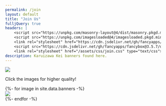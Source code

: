 ```yaml
---
permalink: /join
layout: default
title: "Join Us"
fulljQuery: true
headers: |
    <script src="https://unpkg.com/masonry-layout@4/dist/masonry.pkgd.min.js"></script>
    <script src="https://unpkg.com/imagesloaded@4/imagesloaded.pkgd.min.js"></script>
    <link rel="stylesheet" href="https://cdn.jsdelivr.net/gh/fancyapps/fancybox@3.5.7/dist/jquery.fancybox.min.css" />
    <script src="https://cdn.jsdelivr.net/gh/fancyapps/fancybox@3.5.7/dist/jquery.fancybox.min.js"></script>
    <link rel="stylesheet" href="/assets/css/join.css" type="text/css">
description: Karuizawa Kei banners found here.
---
```

<section class="mainContent">
    <div class="col text-center justify-content-center">
        <a href="https://discord.com/invite/R38FNs6">
            <img class="discord" src="{{ site.url }}/assets/images/notkei/f5uq0NV_1.png">
        </a>
        <p>Click the images for higher quality!</p>
    </div>
    <div id="content" class="container-fluid">
        <div class="images-container">
            <div class="grid row center-block">
            {%- for image in site.data.banners -%}
                <div class="col-sm-6 grid-item">
                    <a data-fancybox="gallery" data-caption="<a target='_blank' href='{{ site.baseurl }}/assets/images/gallery/{{ image.path }}'>Full Image</a>" href="{{ site.baseurl }}/assets/images/gallery/{{ image.path }}{{ image.name }}">
                        <img class="pic" src="{{ site.baseurl }}/assets/images/gallery/thumbnails/{{ image.path }}{{ image.name | replace: ".png", ".jpg" }}">
                    </a>
                </div>
            {%- endfor -%}
            </div>
        </div>
    </div>
</section>
<script>
$('.images-container').each( function(i, elem) {
    var $elem = $(elem);
    $elem.imagesLoaded( function() {
        $elem.masonry({
            itemSelector: '.grid-item'
        });
        $elem.fadeTo(200, 1);
        $('.grid-item .pic', $elem).each(function(n, img) {
            if (!img.complete) {
                $(img).on('load', function() {
                    $(img).fadeTo(300,1);
                });
            } else {
                $(img).fadeTo(300,1);
            }
        });

    });
});
</script>